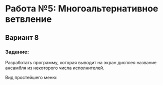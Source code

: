 # Работа №5: Многоальтернативное ветвление

## Вариант 8

### Задание:

Разработать программу, которая выводит на экран дисплея название ансамбля из некоторого числа исполнителей.

Вид простейшего меню:


